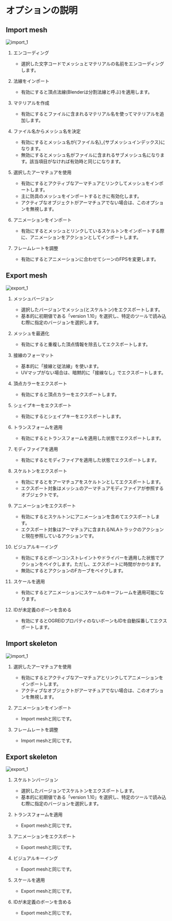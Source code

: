 # オプションの説明

## Import mesh
![import_1](image/option_import_mesh.png)

1. エンコーディング
    - 選択した文字コードでメッシュとマテリアルの名前をエンコーディングします。

1. 法線をインポート
    - 有効にすると頂点法線(Blenderは分割法線と呼ぶ)を適用します。

1. マテリアルを作成
    - 有効にするとファイルに含まれるマテリアル名を使ってマテリアルを追加します。

1. ファイル名からメッシュ名を決定
    - 有効にするとメッシュ名が{ファイル名}_{サブメッシュインデックス}になります。
    - 無効にするとメッシュ名がファイルに含まれるサブメッシュ名になります。該当項目がなければ有効時と同じになります。

1. 選択したアーマチュアを使用
    - 有効にするとアクティブなアーマチュアとリンクしてメッシュをインポートします。
    - 主に防具のメッシュをインポートするときに有効化します。
    - アクティブなオブジェクトがアーマチュアでない場合は、このオプションを無視します。

1. アニメーションをインポート
    - 有効にするとメッシュとリンクしているスケルトンをインポートする際に、アニメーションをアクションとしてインポートします。

1. フレームレートを調整
    - 有効にするとアニメーションに合わせてシーンのFPSを変更します。


## Export mesh
![export_1](image/option_export_mesh.png)

1. メッシュバージョン
    - 選択したバージョンでメッシュ(とスケルトン)をエクスポートします。
    - 基本的に初期値である「version 1.10」を選択し、特定のツールで読み込む際に指定のバージョンを選択します。

1. メッシュを最適化
    - 有効にすると重複した頂点情報を除去してエクスポートします。

1. 接線のフォーマット
    - 基本的に「接線と従法線」を使います。
    - UVマップがない場合は、暗黙的に「接線なし」でエクスポートします。

1. 頂点カラーをエクスポート
    - 有効にすると頂点カラーをエクスポートします。

1. シェイプキーをエクスポート
    - 有効にするとシェイプキーをエクスポートします。

1. トランスフォームを適用
    - 有効にするとトランスフォームを適用した状態でエクスポートします。

1. モディファイアを適用
    - 有効にするとモディファイアを適用した状態でエクスポートします。

1. スケルトンをエクスポート
    - 有効にするとをアーマチュアをスケルトンとしてエクスポートします。
    - エクスポート対象はメッシュのアーマチュアモディファイアが参照するオブジェクトです。

1. アニメーションをエクスポート
    - 有効にするとスケルトンにアニメーションを含めてエクスポートします。
    - エクスポート対象はアーマチュアに含まれるNLAトラックのアクションと現在参照しているアクションです。

1. ビジュアルキーイング
    - 有効にするとボーンコンストレイントやドライバーを適用した状態でアクションをベイクします。ただし、エクスポートに時間がかかります。
    - 無効にするとアクションのFカーブをベイクします。

1. スケールを適用
    - 有効にするとアニメーションにスケールのキーフレームを適用可能になります。

1. IDが未定義のボーンを含める
    - 有効にするとOGREIDプロパティのないボーンもIDを自動採番してエクスポートします。


## Import skeleton
![import_1](image/option_import_skeleton.png)

1. 選択したアーマチュアを使用
    - 有効にするとアクティブなアーマチュアとリンクしてアニメーションをインポートします。
    - アクティブなオブジェクトがアーマチュアでない場合は、このオプションを無視します。

1. アニメーションをインポート
    - Import meshと同じです。

1. フレームレートを調整
    - Import meshと同じです。


## Export skeleton
![export_1](image/option_export_skeleton.png)

1. スケルトンバージョン
    - 選択したバージョンでスケルトンをエクスポートします。
    - 基本的に初期値である「version 1.10」を選択し、特定のツールで読み込む際に指定のバージョンを選択します。

1. トランスフォームを適用
    - Export meshと同じです。

1. アニメーションをエクスポート
    - Export meshと同じです。

1. ビジュアルキーイング
    - Export meshと同じです。

1. スケールを適用
    - Export meshと同じです。

1. IDが未定義のボーンを含める
    - Export meshと同じです。
